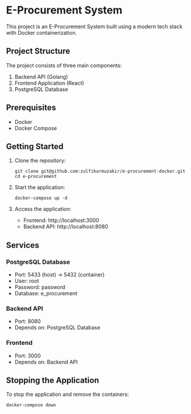 # E-Procurement System

This project is an E-Procurement System built using a modern tech stack with Docker containerization.

## Project Structure

The project consists of three main components:

1. Backend API (Golang)
2. Frontend Application (React)
3. PostgreSQL Database

## Prerequisites

- Docker
- Docker Compose

## Getting Started

1. Clone the repository:

   ```
   git clone git@github.com:zulfikarmuzakir/e-procurement-docker.git
   cd e-procurement
   ```

2. Start the application:

   ```
   docker-compose up -d
   ```

3. Access the application:
   - Frontend: http://localhost:3000
   - Backend API: http://localhost:8080

## Services

### PostgreSQL Database

- Port: 5433 (host) -> 5432 (container)
- User: root
- Password: password
- Database: e_procurement

### Backend API

- Port: 8080
- Depends on: PostgreSQL Database

### Frontend

- Port: 3000
- Depends on: Backend API


## Stopping the Application

To stop the application and remove the containers:

```
docker-compose down
```
